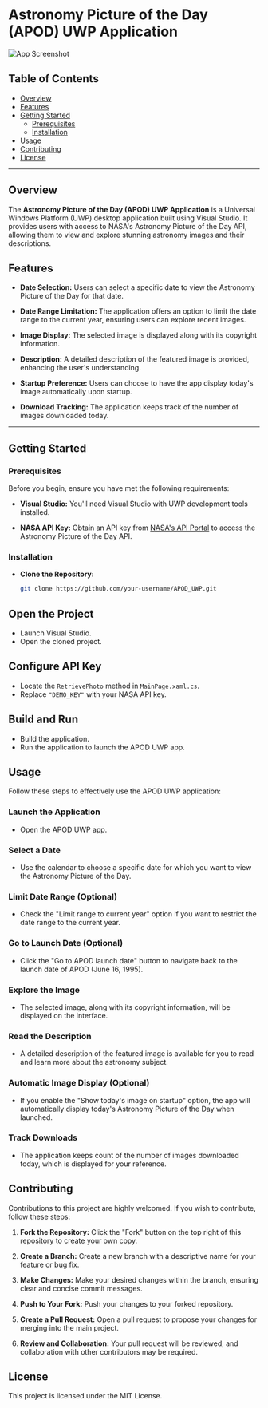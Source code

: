 # Astronomy Picture of the Day (APOD) UWP Application

![App Screenshot](screenshot.png)

## Table of Contents
- [Overview](#overview)
- [Features](#features)
- [Getting Started](#getting-started)
  - [Prerequisites](#prerequisites)
  - [Installation](#installation)
- [Usage](#usage)
- [Contributing](#contributing)
- [License](#license)

---

## Overview

The **Astronomy Picture of the Day (APOD) UWP Application** is a Universal Windows Platform (UWP) desktop application built using Visual Studio. It provides users with access to NASA's Astronomy Picture of the Day API, allowing them to view and explore stunning astronomy images and their descriptions.

## Features

- **Date Selection:** Users can select a specific date to view the Astronomy Picture of the Day for that date.

- **Date Range Limitation:** The application offers an option to limit the date range to the current year, ensuring users can explore recent images.

- **Image Display:** The selected image is displayed along with its copyright information.

- **Description:** A detailed description of the featured image is provided, enhancing the user's understanding.

- **Startup Preference:** Users can choose to have the app display today's image automatically upon startup.

- **Download Tracking:** The application keeps track of the number of images downloaded today.

---

## Getting Started

### Prerequisites

Before you begin, ensure you have met the following requirements:

- **Visual Studio:** You'll need Visual Studio with UWP development tools installed.

- **NASA API Key:** Obtain an API key from [NASA's API Portal](https://api.nasa.gov/) to access the Astronomy Picture of the Day API.

### Installation

- **Clone the Repository:**

   ```bash
   git clone https://github.com/your-username/APOD_UWP.git


## Open the Project

- Launch Visual Studio.
- Open the cloned project.

## Configure API Key

- Locate the `RetrievePhoto` method in `MainPage.xaml.cs`.
- Replace `"DEMO_KEY"` with your NASA API key.

## Build and Run

- Build the application.
- Run the application to launch the APOD UWP app.

## Usage

Follow these steps to effectively use the APOD UWP application:

### Launch the Application

- Open the APOD UWP app.

### Select a Date

- Use the calendar to choose a specific date for which you want to view the Astronomy Picture of the Day.

### Limit Date Range (Optional)

- Check the "Limit range to current year" option if you want to restrict the date range to the current year.

### Go to Launch Date (Optional)

- Click the "Go to APOD launch date" button to navigate back to the launch date of APOD (June 16, 1995).

### Explore the Image

- The selected image, along with its copyright information, will be displayed on the interface.

### Read the Description

- A detailed description of the featured image is available for you to read and learn more about the astronomy subject.

### Automatic Image Display (Optional)

- If you enable the "Show today's image on startup" option, the app will automatically display today's Astronomy Picture of the Day when launched.

### Track Downloads

- The application keeps count of the number of images downloaded today, which is displayed for your reference.

## Contributing

Contributions to this project are highly welcomed. If you wish to contribute, follow these steps:

1. **Fork the Repository:** Click the "Fork" button on the top right of this repository to create your own copy.

2. **Create a Branch:** Create a new branch with a descriptive name for your feature or bug fix.

3. **Make Changes:** Make your desired changes within the branch, ensuring clear and concise commit messages.

4. **Push to Your Fork:** Push your changes to your forked repository.

5. **Create a Pull Request:** Open a pull request to propose your changes for merging into the main project.

6. **Review and Collaboration:** Your pull request will be reviewed, and collaboration with other contributors may be required.

## License

This project is licensed under the MIT License.
